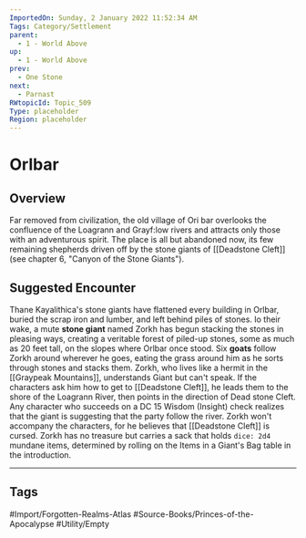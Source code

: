 ```yaml
---
ImportedOn: Sunday, 2 January 2022 11:52:34 AM
Tags: Category/Settlement
parent:
  - 1 - World Above
up:
  - 1 - World Above
prev:
  - One Stone
next:
  - Parnast
RWtopicId: Topic_509
Type: placeholder
Region: placeholder
---
```

# Orlbar
## Overview
Far removed from civilization, the old village of Ori bar overlooks the confluence of the Loagrann and Grayf:low rivers and attracts only those with an adventurous spirit. The place is all but abandoned now, its few remaining shepherds driven off by the stone giants of [[Deadstone Cleft]] (see chapter 6, "Canyon of the Stone Giants").

## Suggested Encounter
Thane Kayalithica's stone giants have flattened every building in Orlbar, buried the scrap iron and lumber, and left behind piles of stones. Io their wake, a mute **stone giant** named Zorkh has begun stacking the stones in pleasing ways, creating a veritable forest of piled-up stones, some as much as 20 feet tall, on the slopes where Orlbar once stood. Six **goats** follow Zorkh around wherever he goes, eating the grass around him as he sorts through stones and stacks them. Zorkh, who lives like a hermit in the [[Graypeak Mountains]], understands Giant but can't speak. If the characters ask him how to get to [[Deadstone Cleft]], he leads them to the shore of the Loagrann River, then points in the direction of Dead stone Cleft. Any character who succeeds on a DC 15 Wisdom (Insight) check realizes that the giant is suggesting that the party follow the river. Zorkh won't accompany the characters, for he believes that [[Deadstone Cleft]] is cursed. Zorkh has no treasure but carries a sack that holds `dice: 2d4` mundane items, determined by rolling on the Items in a Giant's Bag table in the introduction.


---
## Tags
#Import/Forgotten-Realms-Atlas #Source-Books/Princes-of-the-Apocalypse #Utility/Empty

